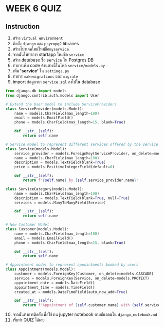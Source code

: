 # WEEK 6 QUIZ

## Instruction

1. สร้าง `virtual environment`
2. ติดตั้ง `django` และ `psycopg2` libraries
3. สร้างโปรเจคใหม่ใหม่ชื่อ`myservice`
4. จากนั้นให้ทำการ startapp ใหม่ชื่อ `service`
5. สร้าง database ชื่อ `service` ใน Postgres DB
6. ทำการเพิ่ม code ด้านล่างนี้ในไฟล์ `service/models.py`
7. เพิ่ม **'service'** ใน `settings.py`
8. ทำการ `makemigrations` และ `migrate`
9. import ข้อมูลจาก `service.sql` ลงไปใน database

```python
from django.db import models
from django.contrib.auth.models import User

# Extend the User model to include ServiceProviders
class ServiceProvider(models.Model):
    name = models.CharField(max_length=100)
    email = models.EmailField()
    phone = models.CharField(max_length=15, blank=True)

    def __str__(self):
        return self.name

# Service model to represent different services offered by the service providers
class Service(models.Model):
    service_provider = models.ForeignKey(ServiceProvider, on_delete=models.CASCADE)
    name = models.CharField(max_length=100)
    description = models.TextField(blank=True)
    price = models.PositiveIntegerField(default=0)

    def __str__(self):
        return f"{self.name} by {self.service_provider.name}"

class ServiceCategory(models.Model):
    name = models.CharField(max_length=100)
    description = models.TextField(blank=True, null=True)
    services = models.ManyToManyField(Service)

    def __str__(self):
        return self.name

# New Customer Model
class Customer(models.Model):
    name = models.CharField(max_length=100)
    email = models.EmailField()
    phone = models.CharField(max_length=15, blank=True)

    def __str__(self):
        return self.name

# Appointment model to represent appointments booked by users
class Appointment(models.Model):
    customer = models.ForeignKey(Customer, on_delete=models.CASCADE)
    service = models.ForeignKey(Service, on_delete=models.PROTECT)
    appointment_date = models.DateField()
    appointment_time = models.TimeField()
    created_at = models.DateTimeField(auto_now_add=True)

    def __str__(self):
        return f"Appointment of {self.customer.name} with {self.service.service_provider.name} on {self.appointment_date} at {self.appointment_time}"
```

10. จากนั้นทำการติดตั้งเพื่อใช้งาน jupyter notebook ตามขั้นตอนใน `django_notebook.md`
11. เริ่มทำ QUIZ ได้เลย
